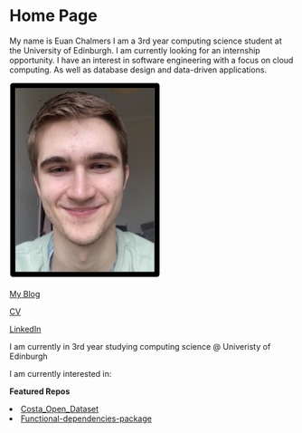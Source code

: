# Home Page

My name is Euan Chalmers I am a 3rd year computing science student at the University of Edinburgh. I am currently looking for an internship opportunity. I have an interest in software engineering with a focus on cloud computing. As well as database design and data-driven applications.

<img src= "Picture 1.jpg" alt="Picture of me :)" >

<a href="https://euanchalmers.s3.eu-west-1.amazonaws.com/blog/Drawing+Precedence+Graphs">My Blog</a>

<a href="">CV</a>

<a href="">LinkedIn</a>


<p>I am currently in 3rd year studying computing science @ Univeristy of Edinburgh</p>

<p>I am currently interested in: </p>





<p><b>Featured Repos</b></p>
<li><a href="https://github.com/euanChalmers02/Costa_Open_Dataset">Costa_Open_Dataset</a></li>
<li><a href="https://github.com/euanChalmers02/Functional-dependencies-package">Functional-dependencies-package</a></li>




